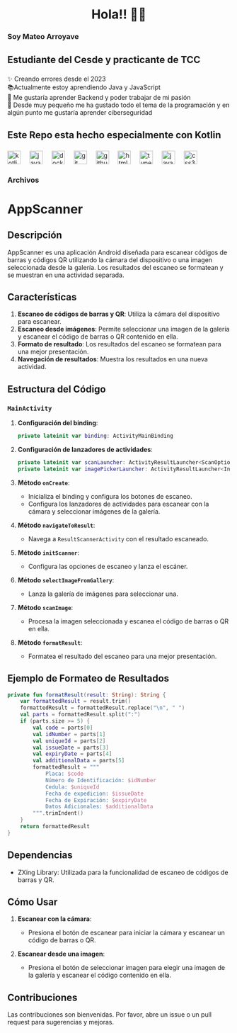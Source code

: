<h1 align="center">Hola!! 👋🏾</h1>

###

<h3 align="left">Soy Mateo Arroyave</h3>

###

<h2 align="left">Estudiante del Cesde y practicante de TCC</h2>

###

<p align="left">✨ Creando errores desde el 2023<br>📚Actualmente estoy aprendiendo Java y JavaScript <br>🎯 Me gustaría aprender Backend y poder trabajar de mi pasión <br>🎲 Desde muy pequeño me ha gustado todo el tema de la programación y en algún punto me gustaría aprender ciberseguridad</p>

###

<h2 align="left">Este Repo esta hecho especialmente con Kotlin</h2>

###

<div align="left">
  <img src="https://cdn.jsdelivr.net/gh/devicons/devicon/icons/kotlin/kotlin-original.svg" height="30" alt="kotlin logo"  />
  <img width="12" />
  <img src="https://cdn.jsdelivr.net/gh/devicons/devicon/icons/java/java-original.svg" height="30" alt="java logo"  />
  <img width="12" />
  <img src="https://cdn.jsdelivr.net/gh/devicons/devicon/icons/docker/docker-original.svg" height="30" alt="docker logo"  />
  <img width="12" />
  <img src="https://cdn.jsdelivr.net/gh/devicons/devicon/icons/git/git-original.svg" height="30" alt="git logo"  />
  <img width="12" />
  <img src="https://cdn.jsdelivr.net/gh/devicons/devicon/icons/github/github-original.svg" height="30" alt="github logo"  />
  <img width="12" />
  <img src="https://cdn.jsdelivr.net/gh/devicons/devicon/icons/html5/html5-original.svg" height="30" alt="html5 logo"  />
  <img width="12" />
  <img src="https://cdn.jsdelivr.net/gh/devicons/devicon/icons/typescript/typescript-original.svg" height="30" alt="typescript logo"  />
  <img width="12" />
  <img src="https://cdn.jsdelivr.net/gh/devicons/devicon/icons/javascript/javascript-original.svg" height="30" alt="javascript logo"  />
  <img width="12" />
  <img src="https://cdn.jsdelivr.net/gh/devicons/devicon/icons/css3/css3-original.svg" height="30" alt="css3 logo"  />
</div>

###

<h3 align="left">Archivos</h3>


# AppScanner

## Descripción
AppScanner es una aplicación Android diseñada para escanear códigos de barras y códigos QR utilizando la cámara del dispositivo o una imagen seleccionada desde la galería. Los resultados del escaneo se formatean y se muestran en una actividad separada.

## Características

1. **Escaneo de códigos de barras y QR**: Utiliza la cámara del dispositivo para escanear.
2. **Escaneo desde imágenes**: Permite seleccionar una imagen de la galería y escanear el código de barras o QR contenido en ella.
3. **Formato de resultado**: Los resultados del escaneo se formatean para una mejor presentación.
4. **Navegación de resultados**: Muestra los resultados en una nueva actividad.

## Estructura del Código

### `MainActivity`
1. **Configuración del binding**:
   ```kotlin
   private lateinit var binding: ActivityMainBinding
   ```
2. **Configuración de lanzadores de actividades**:
   ```kotlin
   private lateinit var scanLauncher: ActivityResultLauncher<ScanOptions>
   private lateinit var imagePickerLauncher: ActivityResultLauncher<Intent>
   ```
3. **Método `onCreate`**:
   - Inicializa el binding y configura los botones de escaneo.
   - Configura los lanzadores de actividades para escanear con la cámara y seleccionar imágenes de la galería.

4. **Método `navigateToResult`**:
   - Navega a `ResultScannerActivity` con el resultado escaneado.

5. **Método `initScanner`**:
   - Configura las opciones de escaneo y lanza el escáner.

6. **Método `selectImageFromGallery`**:
   - Lanza la galería de imágenes para seleccionar una.

7. **Método `scanImage`**:
   - Procesa la imagen seleccionada y escanea el código de barras o QR en ella.

8. **Método `formatResult`**:
   - Formatea el resultado del escaneo para una mejor presentación.

## Ejemplo de Formateo de Resultados

```kotlin
private fun formatResult(result: String): String {
    var formattedResult = result.trim()
    formattedResult = formattedResult.replace("\n", " ")
    val parts = formattedResult.split(":")
    if (parts.size >= 5) {
        val code = parts[0]
        val idNumber = parts[1]
        val uniqueId = parts[2]
        val issueDate = parts[3]
        val expiryDate = parts[4]
        val additionalData = parts[5]
        formattedResult = """
            Placa: $code
            Número de Identificación: $idNumber
            Cedula: $uniqueId
            Fecha de expedicion: $issueDate
            Fecha de Expiración: $expiryDate
            Datos Adicionales: $additionalData
        """.trimIndent()
    }
    return formattedResult
}
```

## Dependencias
- ZXing Library: Utilizada para la funcionalidad de escaneo de códigos de barras y QR.

## Cómo Usar

1. **Escanear con la cámara**:
   - Presiona el botón de escanear para iniciar la cámara y escanear un código de barras o QR.

2. **Escanear desde una imagen**:
   - Presiona el botón de seleccionar imagen para elegir una imagen de la galería y escanear el código contenido en ella.

## Contribuciones
Las contribuciones son bienvenidas. Por favor, abre un issue o un pull request para sugerencias y mejoras.

